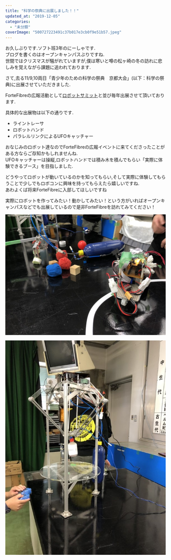 ```yaml
---
title: "科学の祭典に出展しました！！"
updated_at: "2019-12-05"
categories: 
  - "未分類"
coverImage: "500727223491c37b017e3cb0f9e51b57.jpeg"
---
```


お久しぶりです.ソフト班3年のにーしゃです.  
ブログを書くのはオープンキャンパスぶりですね.  
世間ではクリスマスが騒がれていますが,僕は寒いと噂の松ヶ崎の冬の訪れに悲しみを覚えながら課題に追われております.

さて,去る11/9,10両日「青少年のための科学の祭典　京都大会」(以下：科学の祭典)に出展させていただきました.

ForteFibreの広報活動として[ロボットサミット](2019-02-20)と並び毎年出展させて頂いております.

具体的な出展物は以下の通りです.  

- ライントレーサ
- ロボットハンド
- パラレルリンクによるUFOキャッチャー

おなじみのロボット達なのでForteFibreの広報イベントに来てくださったことがある方ならご存知かもしれませんね.  
UFOキャッチャーは操縦,ロボットハンドでは積み木を積んでもらい「実際に体験できるブース」を目指しました.

どうやってロボットが動いているのかを知ってもらい,そして実際に体験してもらうことで少しでもロボコンに興味を持ってもらえたら嬉しいですね.  
あわよくば将来ForteFibreに入部してほしいですね

実際にロボットを作ってみたい！動かしてみたい！という方がいればオープンキャンパスなどでも出展しているので是非ForteFibreを訪れてみてください！

![](images/4544e53008e2e279f5a07bf5445c528b.jpeg)

![](images/500727223491c37b017e3cb0f9e51b57.jpeg)
